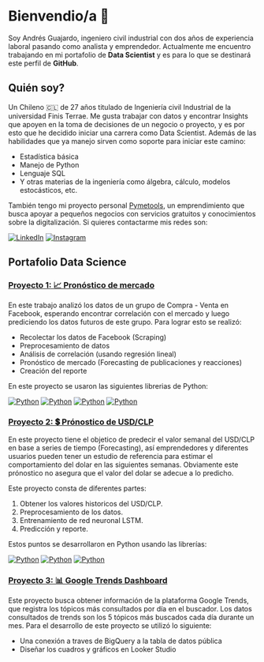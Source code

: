 # Bienvendio/a 🎏
Soy Andrés Guajardo, ingeniero civil industrial con dos años de experiencia laboral pasando como analista y emprendedor. 
Actualmente me encuentro trabajando en mi portafolio de **Data Scientist** y es para lo que se destinará este perfil de **GitHub**.

## Quién soy?
Un Chileno 🇨🇱 de 27 años titulado de Ingeniería civil Industrial de la universidad Finis Terrae. 
Me gusta trabajar con datos y encontrar Insights que apoyen en la toma de decisiones de un negocio o proyecto,
y es por esto que he decidido iniciar una carrera como Data Scientist. 
Además de las habilidades que ya manejo sirven como soporte para iniciar este camino:  

- Estadística básica
- Manejo de Python
- Lenguaje SQL
- Y otras materias de la ingeniería como álgebra, cálculo, modelos estocásticos, etc.

También tengo mi proyecto personal [Pymetools](https://www.pymestools.com), 
un emprendimiento que busca apoyar a pequeños negocios con servicios gratuitos y conocimientos sobre la digitalización.
Si quieres contactarme mis redes son:  

[![LinkedIn](https://img.shields.io/badge/LinkedIn-Andrés_Guajardo-0077B5?style=for-the-badge&logo=linkedin&logoColor=white&labelColor=101010)](https://www.linkedin.com/in/andresguajardoc) 
[![Instagram](https://img.shields.io/badge/Instagram-@pymetools-E4405F?style=for-the-badge&logo=instagram&logoColor=white&labelColor=101010)](https://instagram.com/pymetools)  

## Portafolio Data Science
### [Proyecto 1: 📈 Pronóstico de mercado](https://github.com/AndresDontLearns/pronostico-de-mercado)
En este trabajo analizó los datos de un grupo de Compra - Venta en Facebook, esperando encontrar correlación con el mercado y luego prediciendo los datos futuros de este grupo. Para lograr esto se realizó:  
- Recolectar los datos de Facebook (Scraping)
- Preprocesamiento de datos
- Análisis de correlación (usando regresión lineal)
- Pronóstico de mercado (Forecasting de publicaciones y reacciones)
- Creación del reporte

En este proyecto se usaron las siguientes librerias de Python:  

[![Python](https://img.shields.io/badge/Pandas-yellow?style=for-the-badge&logo=pandas&logoColor=white&labelColor=101010)](https://pandas.pydata.org/)
[![Python](https://img.shields.io/badge/Sklearn-yellow?style=for-the-badge&logo=python&logoColor=white&labelColor=101010)](https://scikit-learn.org/stable/index.html)
[![Python](https://img.shields.io/badge/Skforecast-yellow?style=for-the-badge&logo=python&logoColor=white&labelColor=101010)](https://skforecast.org/0.8.1/index.html#)
[![Python](https://img.shields.io/badge/FbScraper-yellow?style=for-the-badge&logo=python&logoColor=white&labelColor=101010)](https://github.com/kevinzg/facebook-scraper)  

### [Proyecto 2: 💲 Prónostico de USD/CLP](https://github.com/AndresDontLearns/Pronostico-de-USD-CLP)

En este proyecto tiene el objetico de predecir el valor semanal del USD/CLP en base a series de tiempo (Forecasting), así emprendedores y diferentes usuarios pueden tener un estudio de referencia para estimar el comportamiento del dolar en las siguientes semanas. Obviamente este prónostico no asegura que el valor del dolar se adecue a lo predicho.

Este proyecto consta de diferentes partes:

1. Obtener los valores historicos del USD/CLP.
2. Preprocesamiento de los datos.
3. Entrenamiento de red neuronal LSTM.
4. Predicción y reporte.

Estos puntos se desarrollaron en Python usando las librerías:

[![Python](https://img.shields.io/badge/Pandas-yellow?style=for-the-badge&logo=pandas&logoColor=white&labelColor=101010)](https://pandas.pydata.org/)
[![Python](https://img.shields.io/badge/Keras-yellow?style=for-the-badge&logo=keras&logoColor=white&labelColor=101010)](https://keras.io/)
[![Python](https://img.shields.io/badge/Matplotlib-yellow?style=for-the-badge&logo=python&logoColor=white&labelColor=101010)](https://matplotlib.org/)

### [Proyecto 3: 📊 Google Trends Dashboard](https://github.com/AndresDontLearns/dashboard-trends)

Este proyecto busca obtener información de la plataforma Google Trends, que registra los tópicos más consultados por día en el buscador. Los datos consultados de trends son los 5 tópicos más buscados cada día durante un mes. Para el desarrollo de este proyecto se utilizó lo siguiente:

- Una conexión a traves de BigQuery a la tabla de datos pública
- Diseñar los cuadros y gráficos en Looker Studio
























<!--
**AndresDontLearns/AndresDontLearns** is a ✨ _special_ ✨ repository because its `README.md` (this file) appears on your GitHub profile.

Here are some ideas to get you started:

- 🔭 I’m currently working on ...
- 🌱 I’m currently learning ...
- 👯 I’m looking to collaborate on ...
- 🤔 I’m looking for help with ...
- 💬 Ask me about ...
- 📫 How to reach me: ...
- 😄 Pronouns: ...
- ⚡ Fun fact: ...
-->
